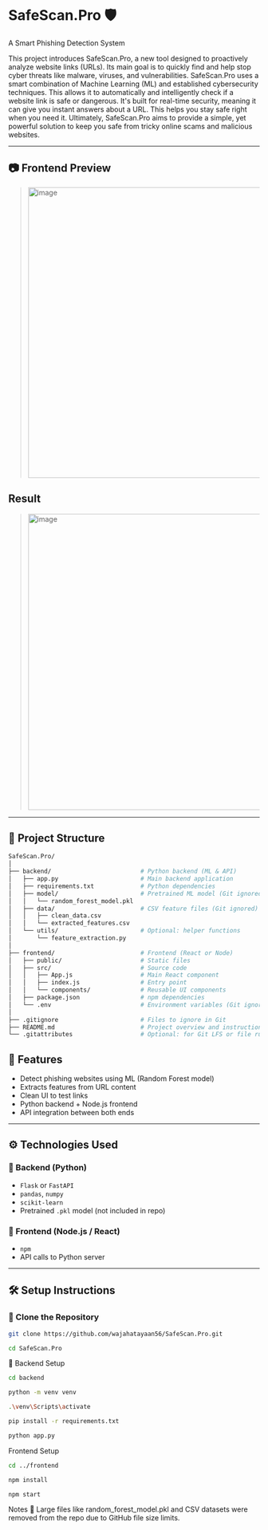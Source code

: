 # SafeScan.Pro 🛡️  
A Smart Phishing Detection System

This project introduces SafeScan.Pro, a new tool designed to proactively analyze website links (URLs). Its main goal is to quickly find and help stop cyber threats like malware, viruses, and vulnerabilities. SafeScan.Pro uses a smart combination of Machine Learning (ML) and established cybersecurity techniques. This allows it to automatically and intelligently check if a website link is safe or dangerous. It's built for real-time security, meaning it can give you instant answers about a URL. This helps you stay safe right when you need it. Ultimately, SafeScan.Pro aims to provide a simple, yet powerful solution to keep you safe from tricky online scams and malicious websites.

---
## 📷 Frontend Preview
> <img width="1263" height="583" alt="image" src="https://github.com/user-attachments/assets/2069eb0b-24ab-492a-b713-4ea31e5853ef" />
## Result 
> <img width="1174" height="594" alt="image" src="https://github.com/user-attachments/assets/ed2f7b8e-198b-45a2-a1b5-e12c201a5c0f" />

---
## 📂 Project Structure
```bash
SafeScan.Pro/
│
├── backend/                         # Python backend (ML & API)
│   ├── app.py                       # Main backend application
│   ├── requirements.txt             # Python dependencies
│   ├── model/                       # Pretrained ML model (Git ignored)
│   │   └── random_forest_model.pkl
│   ├── data/                        # CSV feature files (Git ignored)
│   │   ├── clean_data.csv
│   │   └── extracted_features.csv
│   └── utils/                       # Optional: helper functions
│       └── feature_extraction.py
│
├── frontend/                        # Frontend (React or Node)
│   ├── public/                      # Static files
│   ├── src/                         # Source code
│   │   ├── App.js                   # Main React component
│   │   ├── index.js                 # Entry point
│   │   └── components/              # Reusable UI components
│   ├── package.json                 # npm dependencies
│   └── .env                         # Environment variables (Git ignored)
│
├── .gitignore                       # Files to ignore in Git
├── README.md                        # Project overview and instructions
└── .gitattributes                   # Optional: for Git LFS or file rules
```

## 🚀 Features

- Detect phishing websites using ML (Random Forest model)
- Extracts features from URL content
- Clean UI to test links
- Python backend + Node.js frontend
- API integration between both ends

---

## ⚙️ Technologies Used

### 🔸 Backend (Python)
- `Flask` or `FastAPI`
- `pandas`, `numpy`
- `scikit-learn`
- Pretrained `.pkl` model (not included in repo)

### 🔹 Frontend (Node.js / React)
- `npm`
- API calls to Python server

---

## 🛠️ Setup Instructions

### 📌 Clone the Repository

```bash
git clone https://github.com/wajahatayaan56/SafeScan.Pro.git
```
```bash
cd SafeScan.Pro
```
🔧 Backend Setup
```bash
cd backend
```
```bash
python -m venv venv
```
```bash
.\venv\Scripts\activate
```
```bash
pip install -r requirements.txt
```
```bash
python app.py
```
 Frontend Setup
 ```bash
cd ../frontend
```
```bash
npm install
```
```bash
npm start
```

 Notes
🔐 Large files like random_forest_model.pkl and CSV datasets were removed from the repo due to GitHub file size limits.
